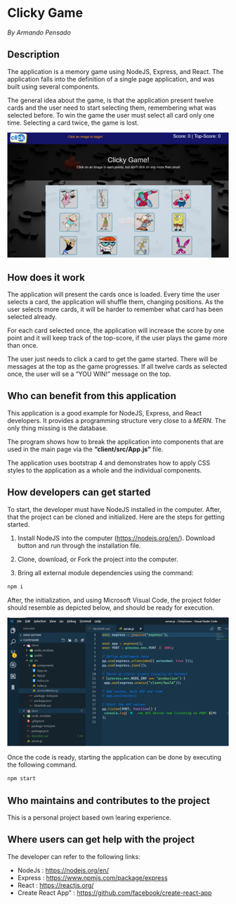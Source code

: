 # Clicky Game

_By Armando Pensado_

## Description

The application is a memory game using NodeJS, Express, and React. The application falls into the definition of a single page application, and was built using several components. 

The general idea about the game, is that the application present twelve cards and the user need to start selecting them, remembering what was selected before.  To win the game the user must select all card only one time. Selecting a card twice, the game is lost.

![Start](./docs/1.ClickyGame.png)

## How does it work

The application will present the cards once is loaded. Every time the user selects a card, the application will shuffle them, changing positions. As the user selects more cards, it will be harder to remember what card has been selected already.

For each card selected once, the application will increase the score by one point and it will keep track of the top-score, if the user plays the game more than once.

The user just needs to click a card to get the game started. There will be messages at the top as the game progresses. If all twelve cards as selected once, the user will se a “YOU WIN!” message on the top.

## Who can benefit from this application

This application is a good example for NodeJS, Express, and React developers. It provides a programming structure very close to a _MERN_. The only thing missing is the database.

The program shows how to break the application into components that are used in the main page via the **“client/src/App.js”** file.

The application uses bootstrap 4 and demonstrates how to apply CSS styles to the application as a whole and the individual components.


## How developers can get started

To start, the developer must have NodeJS installed in the computer. After, that the project can be cloned and initialized.  Here are the steps for getting started.

1. Install NodeJS into the computer  (https://nodejs.org/en/). Download button and run through the installation file.

2. Clone, download, or Fork the project into the computer.

3. Bring all external module dependencies using the command:

```js
npm i
```

After, the initialization, and using Microsoft Visual Code, the project folder should resemble as depicted below, and should be ready for execution.

![layout](./docs/2.vcode.png)

Once the code is ready, starting the application can be done by executing the following command.

```js
npm start
```

## Who maintains and contributes to the project

This is a personal project based own learing experience. 

## Where users can get help with the project

The developer can refer to the following links:

* NodeJs  : https://nodejs.org/en/
* Express : https://www.npmjs.com/package/express
* React  : https://reactjs.org/
* Create React App" : https://github.com/facebook/create-react-app
